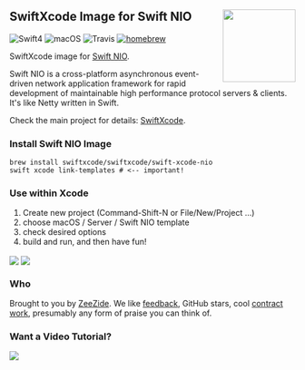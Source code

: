 <h2>SwiftXcode Image for Swift NIO
  <img src="http://zeezide.com/img/SwiftXcodePkgIcon.svg"
       align="right" width="128" height="128" />
</h2>

![Swift4](https://img.shields.io/badge/swift-4-blue.svg)
![macOS](https://img.shields.io/badge/os-macOS-green.svg?style=flat)
![Travis](https://travis-ci.org/SwiftXcode/SwiftNIO_XcodeImage.svg?branch=master)
[![homebrew](https://img.shields.io/homebrew/v/cake.svg)](https://github.com/SwiftXcode/homebrew-swiftxcode)

SwiftXcode image for
[Swift NIO](https://github.com/apple/swift-nio).

Swift NIO is a cross-platform asynchronous event-driven network application 
framework for rapid development of maintainable high performance protocol 
servers & clients.
It's like Netty written in Swift.

Check the main project for details: [SwiftXcode](https://SwiftXcode.github.io).

### Install Swift NIO Image

```shell
brew install swiftxcode/swiftxcode/swift-xcode-nio
swift xcode link-templates # <-- important!
```

### Use within Xcode

1. Create new project (Command-Shift-N or File/New/Project ...)
2. choose macOS / Server / Swift NIO template
3. check desired options
4. build and run, and then have fun!

<img src="http://zeezide.com/img/microexpress-nio/01-new-project.jpg" align="center" />

<img src="http://zeezide.com/img/microexpress-nio/02-new-project.jpg" align="center" />


### Who

Brought to you by
[ZeeZide](http://zeezide.de).
We like
[feedback](https://twitter.com/ar_institute),
GitHub stars,
cool [contract work](http://zeezide.com/en/services/services.html),
presumably any form of praise you can think of.

### Want a Video Tutorial?

<img src="http://zeezide.com/img/swift-nio-cows.gif" />
